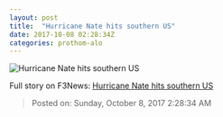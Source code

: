 ```yaml
---
layout: post
title:  "Hurricane Nate hits southern US"
date: 2017-10-08 02:28:34Z
categories: prothom-alo
---
```


![Hurricane Nate hits southern US](http://en.prothom-alo.com/contents/cache/images/1200x630x1/uploads/media/2017/10/08/76d5f47510ad0a42a9e710db32b9f24c-Nate.jpg?jadewits_media_id=151431)




Full story on F3News: [Hurricane Nate hits southern US](http://www.f3nws.com/n/hK2rGD)

> Posted on: Sunday, October 8, 2017 2:28:34 AM
